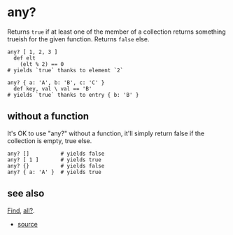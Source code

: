 
# any?

Returns `true` if at least one of the member of a collection returns
something trueish for the given function. Returns `false` else.

```
any? [ 1, 2, 3 ]
  def elt
    (elt % 2) == 0
# yields `true` thanks to element `2`
```

```
any? { a: 'A', b: 'B', c: 'C' }
  def key, val \ val == 'B'
# yields `true` thanks to entry { b: 'B' }
```

## without a function

It's OK to use "any?" without a function, it'll simply return
false if the collection is empty, true else.

```
any? []          # yields false
any? [ 1 ]       # yields true
any? {}          # yields false
any? { a: 'A' }  # yields true
```


## see also

[Find](find.md), [all?](all.md).


* [source](https://github.com/floraison/flor/tree/master/lib/flor/pcore/any.rb)

